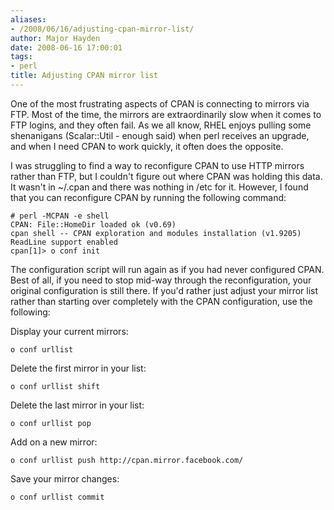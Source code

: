 ```yaml
---
aliases:
- /2008/06/16/adjusting-cpan-mirror-list/
author: Major Hayden
date: 2008-06-16 17:00:01
tags:
- perl
title: Adjusting CPAN mirror list
---
```


One of the most frustrating aspects of CPAN is connecting to mirrors via FTP. Most of the time, the mirrors are extraordinarily slow when it comes to FTP logins, and they often fail. As we all know, RHEL enjoys pulling some shenanigans (Scalar::Util - enough said) when perl receives an upgrade, and when I need CPAN to work quickly, it often does the opposite.

I was struggling to find a way to reconfigure CPAN to use HTTP mirrors rather than FTP, but I couldn't figure out where CPAN was holding this data. It wasn't in ~/.cpan and there was nothing in /etc for it. However, I found that you can reconfigure CPAN by running the following command:

```
# perl -MCPAN -e shell
CPAN: File::HomeDir loaded ok (v0.69)
cpan shell -- CPAN exploration and modules installation (v1.9205)
ReadLine support enabled
cpan[1]> o conf init
```

The configuration script will run again as if you had never configured CPAN. Best of all, if you need to stop mid-way through the reconfiguration, your original configuration is still there. If you'd rather just adjust your mirror list rather than starting over completely with the CPAN configuration, use the following:

Display your current mirrors:

```
o conf urllist
```

Delete the first mirror in your list:

```
o conf urllist shift
```

Delete the last mirror in your list:

```
o conf urllist pop
```

Add on a new mirror:

```
o conf urllist push http://cpan.mirror.facebook.com/
```

Save your mirror changes:

```
o conf urllist commit
```